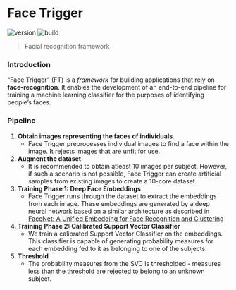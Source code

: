 # Face Trigger
![version](https://img.shields.io/badge/version-0.2.1-blue.svg)  ![build](https://img.shields.io/badge/build-passing-green.svg) 
> Facial recognition framework

### Introduction
“Face Trigger” (FT) is a *framework* for building applications that rely on **face-recognition**. It enables the development of an end-to-end pipeline for training a machine learning classifier for the purposes of identifying people’s faces.

### Pipeline

 1. **Obtain images representing the faces of individuals.**
	 - Face Trigger preprocesses individual images to find a face within the image. It rejects images that are unfit for use.
 2. **Augment the dataset**
	 - It is recommended to obtain atleast 10 images per subject. However, if such a scenario is not possible, Face Trigger can create artificial samples from existing images to create a 10-core dataset.
 3. **Training Phase 1: Deep Face Embeddings** 
	 - Face Trigger runs through the dataset to extract the embeddings from each image. These embeddings are generated by a deep neural network based on a similar architecture as described in [FaceNet: A Unified Embedding for Face Recognition and Clustering](https://arxiv.org/abs/1503.03832) 
 4. **Training Phase 2: Calibrated Support Vector Classifier**
	- We train a calibrated Support Vector Classifier on the embeddings. This classifier is capable of generating probability measures for each embedding fed to it as belonging to one of the subjects.
 5. **Threshold**
	 - The probability measures from the SVC is thresholded - measures less than the threshold are rejected to belong to an unknown subject.

